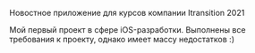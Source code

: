 Новостное приложение для курсов компании Itransition 2021

Мой первый проект в сфере iOS-разработки. Выполнены все требования к проекту, однако имеет массу недостатков :)

